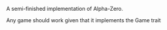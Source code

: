 A semi-finished implementation of Alpha-Zero.

Any game should work given that it implements the Game trait
